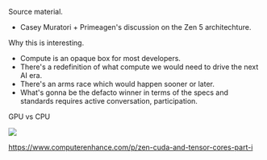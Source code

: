 Source material.

-   Casey Muratori + Primeagen's discussion on the Zen 5 architechture.

Why this is interesting.

-   Compute is an opaque box for most developers.
-   There's a redefinition of what compute we would need to drive the next AI
    era.
-   There's an arms race which would happen sooner or later.
-   What's gonna be the defacto winner in terms of the specs and standards
    requires active conversation, participation.

GPU vs CPU

![](/home/tempuser/Desktop/gondor-notes/Assets/2024-09-07-20-07-01.png)

https://www.computerenhance.com/p/zen-cuda-and-tensor-cores-part-i
